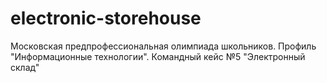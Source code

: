 # electronic-storehouse
Московская предпрофессиональная олимпиада школьников. Профиль "Информационные технологии". Командный кейс №5 "Электронный склад"
